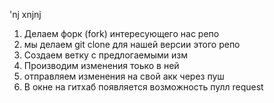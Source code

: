 'nj xnjnj 

1. Делаем форк (fork) интересующего нас репо
2. мы делаем git clone для нашей версии этого репо
3. Создаем ветку с предлогаемыми изм
4. Производим изменения тоько в ней
5. отправляем изменения на свой акк через пуш
6. В окне на гитхаб появляется возможность пулл request
